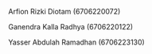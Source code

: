 Arfion Rizki Diotam (6706220072)

Ganendra Kalla Radhya (6706220122)

Yasser Abdulah Ramadhan (6706223130)

